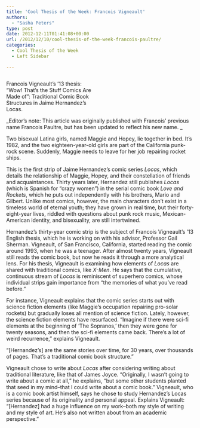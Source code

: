 ```yaml
---
title: 'Cool Thesis of the Week: Francois Vigneault'
authors: 
  - "Sasha Peters"
type: post
date: 2012-12-11T01:41:08+00:00
url: /2012/12/10/cool-thesis-of-the-week-francois-paultre/
categories:
  - Cool Thesis of the Week
  - Left Sidebar

---
```

<div id="attachment_1920" style="width: 234px" class="wp-caption aligncenter">
  <a href="http://www.reedquest.org/2012/12/cool-thesis-of-the-week-francois-paultre/image/" rel="attachment wp-att-1920"><img class="wp-image-1920 size-medium" title="Francois Paultre" src="https://i1.wp.com/www.reedquest.org/wp-content/uploads/2012/12/image-224x300.jpeg?resize=224%2C300" alt="" data-recalc-dims="1" /></a>
  
  <p class="wp-caption-text">
    Francois Vigneault&#8217;s &#8217;13 thesis: “Wow! That’s the Stuff Comics Are Made of”: Traditional Comic Book Structures in Jaime Hernandez’s Locas.
  </p>
</div>

_Editor&#8217;s note: This article was originally published with Francois&#8217; previous name Francois Paultre, but has been updated to reflect his new name. _

Two bisexual Latina girls, named Maggie and Hopey, lie together in bed. It&#8217;s 1982, and the two eighteen-year-old girls are part of the California punk-rock scene. Suddenly, Maggie needs to leave for her job repairing rocket ships.

This is the first strip of Jaime Hernandez&#8217;s comic series _Locas_, which details the relationship of Maggie, Hopey, and their constellation of friends and acquaintances. Thirty years later, Hernandez still publishes _Locas_ (which is Spanish for &#8220;crazy women&#8221;) in the serial comic book _Love and Rockets_, which he puts out independently with his brothers, Mario and Gilbert. Unlike most comics, however, the main characters don&#8217;t exist in a timeless world of eternal youth; they have grown in real time, but their forty-eight-year lives, riddled with questions about punk rock music, Mexican-American identity, and bisexuality, are still intertwined.

Hernandez&#8217;s thirty-year comic strip is the subject of Francois Vigneault&#8217;s &#8217;13 English thesis, which he is working on with his advisor, Professor Gail Sherman. Vigneault, of San Francisco, California, started reading the comic around 1993, when he was a teenager. After almost twenty years, Vigneault still reads the comic book, but now he reads it through a more analytical lens. For his thesis, Vigneault is examining how elements of _Locas_ are shared with traditional comics, like _X-Men_. He says that the cumulative, continuous stream of _Locas_ is reminiscent of superhero comics, whose individual strips gain importance from &#8220;the memories of what you&#8217;ve read before.&#8221;

For instance, Vigneault explains that the comic series starts out with science fiction elements (like Maggie&#8217;s occupation repairing pro-solar rockets) but gradually loses all mention of science fiction. Lately, however, the science fiction elements have resurfaced. &#8220;Imagine if there were sci-fi elements at the beginning of &#8216;The Sopranos,&#8217; then they were gone for twenty seasons, and then the sci-fi elements came back. There&#8217;s a lot of weird recurrence,&#8221; explains Vigneault.

&#8220;[Hernandez&#8217;s] are the same stories over time, for 30 years, over thousands of pages. That&#8217;s a traditional comic book structure.&#8221;

Vigneault chose to write about _Locas_ after considering writing about traditional literature, like that of James Joyce. &#8220;Originally, I wasn&#8217;t going to write about a comic at all,&#8221; he explains, &#8220;but some other students planted that seed in my mind&#8211;that I could write about a comic book.&#8221; Vigneault, who is a comic book artist himself, says he chose to study Hernandez&#8217;s Locas series because of its originality and personal appeal. Explains Vigneault: “[Hernandez] had a huge influence on my work–both my style of writing and my style of art. He&#8217;s also not written about from an academic perspective.”